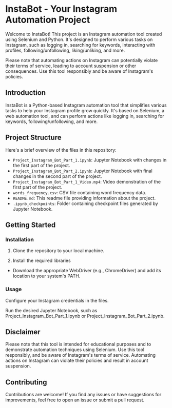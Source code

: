 # InstaBot - Your Instagram Automation Project

Welcome to InstaBot! This project is an Instagram automation tool created using Selenium and Python. It's designed to perform various tasks on Instagram, such as logging in, searching for keywords, interacting with profiles, following/unfollowing, liking/unliking, and more.

Please note that automating actions on Instagram can potentially violate their terms of service, leading to account suspension or other consequences. Use this tool responsibly and be aware of Instagram's policies.

## Introduction

InstaBot is a Python-based Instagram automation tool that simplifies various tasks to help your Instagram profile grow quickly. It's based on Selenium, a web automation tool, and can perform actions like logging in, searching for keywords, following/unfollowing, and more.

## Project Structure

Here's a brief overview of the files in this repository:

- `Project_Instagram_Bot_Part_1.ipynb`: Jupyter Notebook with changes in the first part of the project.
- `Project_Instagram_Bot_Part_2.ipynb`: Jupyter Notebook with final changes in the second part of the project.
- `Project_Instagram_Bot_Part_1_Video.mp4`: Video demonstration of the first part of the project.
- `words_frequency.csv`: CSV file containing word frequency data.
- `README.md`: This readme file providing information about the project.
- `.ipynb_checkpoints`: Folder containing checkpoint files generated by Jupyter Notebook.

## Getting Started

### Installation

1. Clone the repository to your local machine.

2. Install the required libraries

* Download the appropriate WebDriver (e.g., ChromeDriver) and add its location to your system's PATH.

### Usage
Configure your Instagram credentials in the files.

Run the desired Jupyter Notebook, such as Project_Instagram_Bot_Part_1.ipynb or Project_Instagram_Bot_Part_2.ipynb.

## Disclaimer

Please note that this tool is intended for educational purposes and to demonstrate automation techniques using Selenium. Use this tool responsibly, and be aware of Instagram's terms of service. Automating actions on Instagram can violate their policies and result in account suspension.

## Contributing

Contributions are welcome! If you find any issues or have suggestions for improvements, feel free to open an issue or submit a pull request.
